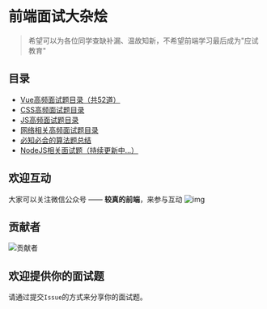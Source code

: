 # 前端面试大杂烩

> 希望可以为各位同学查缺补漏、温故知新，不希望前端学习最后成为"应试教育"

## 目录
 
 * [Vue高频面试题目录（共52道）](/Vue面试题总结/000.高频面试题.md)
 * [CSS高频面试题目录](/CSS相关/000.CSS面试题目录.md)
 * [JS高频面试题目录](/JS相关/000.JS面试题目录.md)
 * [网络相关高频面试题目录](/网络相关面试题总结/000.网络高频面试题.md)
 * [必知必会的算法题总结](/必知必会的算法题/000.必知必会算法题总结.md)
 * [NodeJS相关面试题（持续更新中...）](/NodeJS相关面试题/000.NodeJS高频面试题.md)
 
## 欢迎互动

大家可以关注微信公众号 —— **较真的前端**，来参与互动
![img](https://zens-pic.oss-cn-shenzhen.aliyuncs.com/static/gift/msc/welcome.jpeg)


## 贡献者
![贡献者](http://ergatejs.implements.io/badges/contributors/royIdoodle/fe-interview-chaos_1280_48_6.jpeg)

## 欢迎提供你的面试题

请通过提交`Issue`的方式来分享你的面试题。
